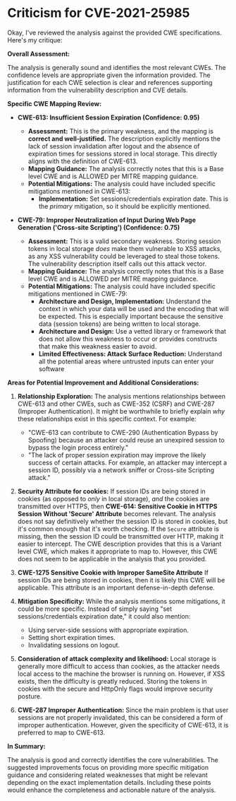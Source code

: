 # Criticism for CVE-2021-25985

Okay, I've reviewed the analysis against the provided CWE specifications. Here's my critique:

**Overall Assessment:**

The analysis is generally sound and identifies the most relevant CWEs. The confidence levels are appropriate given the information provided. The justification for each CWE selection is clear and references supporting information from the vulnerability description and CVE details.

**Specific CWE Mapping Review:**

*   **CWE-613: Insufficient Session Expiration (Confidence: 0.95)**

    *   **Assessment:** This is the primary weakness, and the mapping is **correct and well-justified.** The description explicitly mentions the lack of session invalidation after logout and the absence of expiration times for sessions stored in local storage. This directly aligns with the definition of CWE-613.
    *   **Mapping Guidance:** The analysis correctly notes that this is a Base level CWE and is ALLOWED per MITRE mapping guidance.
    *   **Potential Mitigations:** The analysis could have included specific mitigations mentioned in CWE-613:
        *   **Implementation:** Set sessions/credentials expiration date. This is the *primary* mitigation, so it should be explicitly mentioned.

*   **CWE-79: Improper Neutralization of Input During Web Page Generation ('Cross-site Scripting') (Confidence: 0.75)**

    *   **Assessment:** This is a valid secondary weakness. Storing session tokens in local storage *does* make them vulnerable to XSS attacks, as any XSS vulnerability could be leveraged to steal those tokens. The vulnerability description itself calls out this attack vector.
    *   **Mapping Guidance:** The analysis correctly notes that this is a Base level CWE and is ALLOWED per MITRE mapping guidance.
    *   **Potential Mitigations:** The analysis could have included specific mitigations mentioned in CWE-79:
        *   **Architecture and Design, Implementation:** Understand the context in which your data will be used and the encoding that will be expected.  This is especially important because the sensitive data (session tokens) are being written to local storage.
        *   **Architecture and Design:** Use a vetted library or framework that does not allow this weakness to occur or provides constructs that make this weakness easier to avoid.
        *   **Limited Effectiveness: Attack Surface Reduction:** Understand all the potential areas where untrusted inputs can enter your software

**Areas for Potential Improvement and Additional Considerations:**

1.  **Relationship Exploration:** The analysis mentions relationships between CWE-613 and other CWEs, such as CWE-352 (CSRF) and CWE-287 (Improper Authentication). It might be worthwhile to briefly explain *why* these relationships exist in this specific context. For example:

    *   "CWE-613 can contribute to CWE-290 (Authentication Bypass by Spoofing) because an attacker could reuse an unexpired session to bypass the login process entirely."
    * "The lack of proper session expiration may improve the likely success of certain attacks. For example, an attacker may intercept a session ID, possibly via a network sniffer or Cross-site Scripting attack."

2.  **Security Attribute for cookies:**  If session IDs are being stored in cookies (as opposed to *only* in local storage), *and* the cookies are transmitted over HTTPS, then **CWE-614: Sensitive Cookie in HTTPS Session Without 'Secure' Attribute** becomes relevant.  The analysis does not say definitively whether the session ID is stored in cookies, but it's common enough that it's worth checking.  If the `Secure` attribute is missing, then the session ID could be transmitted over HTTP, making it easier to intercept. The CWE description provides that this is a Variant level CWE, which makes it appropriate to map to. However, this CWE does not seem to be applicable in the analysis that you provided.

3.  **CWE-1275 Sensitive Cookie with Improper SameSite Attribute** If session IDs are being stored in cookies, then it is likely this CWE will be applicable. This attribute is an important defense-in-depth defense.

4. **Mitigation Specificity:** While the analysis mentions some mitigations, it could be more specific. Instead of simply saying "set sessions/credentials expiration date," it could also mention:
    *   Using server-side sessions with appropriate expiration.
    *   Setting short expiration times.
    *   Invalidating sessions on logout.

5.  **Consideration of attack complexity and likelihood:** Local storage is generally more difficult to access than cookies, as the attacker needs local access to the machine the browser is running on. However, if XSS exists, then the difficulty is greatly reduced. Storing the tokens in cookies with the secure and HttpOnly flags would improve security posture.

6.  **CWE-287 Improper Authentication:** Since the main problem is that user sessions are not properly invalidated, this can be considered a form of improper authentication. However, given the specificity of CWE-613, it is preferred to map to CWE-613.

**In Summary:**

The analysis is good and correctly identifies the core vulnerabilities. The suggested improvements focus on providing more specific mitigation guidance and considering related weaknesses that might be relevant depending on the exact implementation details. Including these points would enhance the completeness and actionable nature of the analysis.